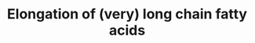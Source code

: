 ---
annotations:
- id: PW:0001136
  parent: classic metabolic pathway
  type: Pathway Ontology
  value: fatty acid elongation pathway
- id: PW:0000029
  parent: classic metabolic pathway
  type: Pathway Ontology
  value: fatty acid biosynthetic pathway
- id: PW:0000058
  parent: classic metabolic pathway
  type: Pathway Ontology
  value: fatty acid metabolic pathway
authors:
- DeSl
- MaintBot
- Egonw
- Conroy lipids
description: This pathway depicts the key steps in (very) long-chain fatty acid biosynthesis,
  belonging to the n-10, 9 and 7 series (counting first double bond from the methyl
  side). These are mainly synthesised from palmitic acid (C16:0), which is produced
  by FAS (fatty acid synthase). The n-6 and 3 series can only be obtained from precursors
  in food. The elongation steps (addition of carbohydrates, increasing length of tail)
  are carried out by several Elovl-proteins. The desaturation (removal of hydrogens,
  creating double bonds within the tail) are possible by SCDs and Fads (where is position
  of the double bound addition is indicated after delta, counting from the COOH side).
last-edited: 2023-03-17
organisms:
- Mus musculus
redirect_from:
- /index.php/Pathway:WP4491
- /instance/WP4491
- /instance/WP4491_r125884
revision: r125884
schema-jsonld:
- '@context': https://schema.org/
  '@id': https://wikipathways.github.io/pathways/WP4491.html
  '@type': Dataset
  creator:
    '@type': Organization
    name: WikiPathways
  description: This pathway depicts the key steps in (very) long-chain fatty acid
    biosynthesis, belonging to the n-10, 9 and 7 series (counting first double bond
    from the methyl side). These are mainly synthesised from palmitic acid (C16:0),
    which is produced by FAS (fatty acid synthase). The n-6 and 3 series can only
    be obtained from precursors in food. The elongation steps (addition of carbohydrates,
    increasing length of tail) are carried out by several Elovl-proteins. The desaturation
    (removal of hydrogens, creating double bonds within the tail) are possible by
    SCDs and Fads (where is position of the double bound addition is indicated after
    delta, counting from the COOH side).
  keywords:
  - C16:0
  - C16:1
  - C16:2
  - C18:0
  - C18:1
  - C18:2
  - C18:3
  - C18:4
  - C20:0
  - C20:1
  - C20:2
  - C20:3
  - C20:4
  - C20:5
  - C22:0
  - C22:1
  - C22:3
  - C22:4
  - C22:5
  - C22:6
  - C24:0
  - C24:1
  - C24:4
  - C24:5
  - C24:6
  - C26:0
  - C28:0
  - C30:0
  - C34:5
  - C34:6
  - Elovl1
  - Elovl2
  - Elovl3
  - Elovl4
  - Elovl5
  - Elovl6
  - Elovl7
  - Excess carbohydrates
  - Fads1
  - Fads2
  - Fads2 ?
  - Fas
  - SCD1
  - SCD2
  - SCD3
  - SCD4
  - 'delta-5 ? '
  license: CC0
  name: Elongation of (very) long chain fatty acids
seo: CreativeWork
title: Elongation of (very) long chain fatty acids
wpid: WP4491
---